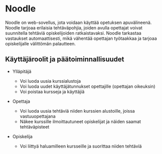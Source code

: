 # Noodle

Noodle on web-sovellus, jota voidaan käyttää opetuksen apuvälineenä. Noodle tarjoaa erilaisia tehtäväpohjia, joiden avulla opettajat voivat suunnitella tehtäviä opiskelijoiden ratkaistavaksi. Noodle tarkastaa vastaukset automaattisesti, mikä vähentää opettajan työtaakkaa ja tarjoaa opiskelijalle välittömän palautteen. 

## Käyttäjäroolit ja päätoiminnallisuudet

* Ylläpitäjä
  * Voi luoda uusia kurssialustoja
  * Voi luoda uudet käyttäjätunnukset opettajille (opettajan oikeuksin)
  * Voi poistaa kursseja ja käyttäjiä

* Opettaja
  * Voi luoda uusia tehtäviä niiden kurssien alustoille, joissa vastuuopettajana
  * Näkee kurssille ilmoittautuneet opiskelijat ja näiden saamat tehtäväpisteet
  
* Opiskelija
  * Voi liittyä haluamilleen kursseille ja suorittaa niiden tehtäviä
